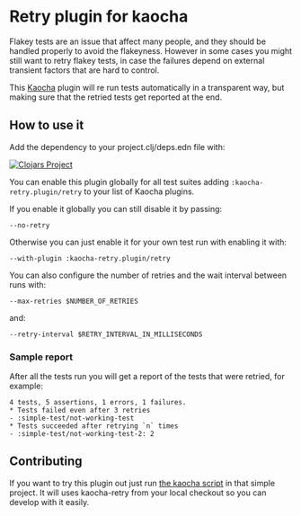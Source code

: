 # Retry plugin for kaocha

Flakey tests are an issue that affect many people, and they should be
handled properly to avoid the flakeyness.
However in some cases you might still want to retry flakey tests, in case
the failures depend on external transient factors that are hard to control.

This [Kaocha](https://github.com/lambdaisland/kaocha) plugin will
re run tests automatically in a transparent way, but making sure that the
retried tests get reported at the end.

## How to use it

Add the dependency to your project.clj/deps.edn file with:

[![Clojars Project](https://img.shields.io/clojars/v/kaocha-retry.svg)](https://clojars.org/kaocha-retry)

You can enable this plugin globally for all test suites adding `:kaocha-retry.plugin/retry` to your list of Kaocha plugins.

If you enable it globally you can still disable it by passing:

    --no-retry

Otherwise you can just enable it for your own test run with enabling it with:

    --with-plugin :kaocha-retry.plugin/retry

You can also configure the number of retries and the wait interval between runs with:

    --max-retries $NUMBER_OF_RETRIES

and:

    --retry-interval $RETRY_INTERVAL_IN_MILLISECONDS

### Sample report

After all the tests run you will get a report of the tests that were retried, for example:

    4 tests, 5 assertions, 1 errors, 1 failures.
    * Tests failed even after 3 retries
    - :simple-test/not-working-test
    * Tests succeeded after retrying `n` times
    - :simple-test/not-working-test-2: 2

## Contributing

If you want to try this plugin out just run [the kaocha script](./simple-testing/kaocha)
in that simple project.
It will uses kaocha-retry from your local checkout so you can develop with it easily.
